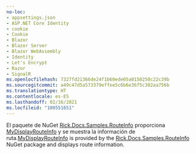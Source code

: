 ```yaml
---
no-loc:
- appsettings.json
- ASP.NET Core Identity
- cookie
- Cookie
- Blazor
- Blazor Server
- Blazor WebAssembly
- Identity
- Let's Encrypt
- Razor
- SignalR
ms.openlocfilehash: 7327fd21366de24f1b60ede05a0150250c22c39b
ms.sourcegitcommit: a49c47d5a573379effee5c6b6e36f5c302aa756b
ms.translationtype: HT
ms.contentlocale: es-ES
ms.lasthandoff: 02/16/2021
ms.locfileid: "100551651"
---
```

<span data-ttu-id="510f5-101">El paquete de NuGet [Rick.Docs.Samples.RouteInfo](https://www.nuget.org/packages/Rick.Docs.Samples.RouteInfo) proporciona [MyDisplayRouteInfo](https://github.com/Rick-Anderson/RouteInfo/blob/master/Microsoft.Docs.Samples.RouteInfo/ControllerContextExtensions.cs) y se muestra la información de ruta.</span><span class="sxs-lookup"><span data-stu-id="510f5-101">[MyDisplayRouteInfo](https://github.com/Rick-Anderson/RouteInfo/blob/master/Microsoft.Docs.Samples.RouteInfo/ControllerContextExtensions.cs) is provided by the [Rick.Docs.Samples.RouteInfo](https://www.nuget.org/packages/Rick.Docs.Samples.RouteInfo) NuGet package and displays route information.</span></span>
